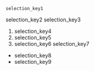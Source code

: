 ```ngMeta
selection_key1
```

selection_key2
selection_key3


1. selection_key4
2. selection_key5
3. selection_key6
selection_key7
* selection_key8
* selection_key9
